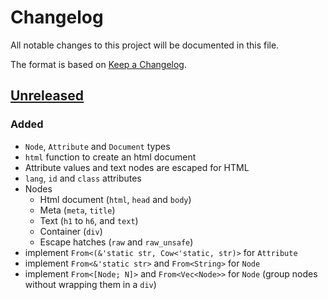 # Changelog

All notable changes to this project will be documented in this file.

The format is based on [Keep a Changelog](https://keepachangelog.com/en/1.0.0/).


## [Unreleased]

### Added 

* `Node`, `Attribute` and `Document` types
* `html` function to create an html document
* Attribute values and text nodes are escaped for HTML
* `lang`, `id` and `class` attributes
* Nodes
  * Html document (`html`, `head` and `body`)
  * Meta (`meta`, `title`)
  * Text (`h1` to `h6`, and `text`)
  * Container (`div`)
  * Escape hatches (`raw` and `raw_unsafe`)
* implement `From<(&'static str, Cow<'static, str)>` for `Attribute`
* implement `From<&'static str>` and `From<String>` for `Node`
* implement `From<[Node; N]>` and `From<Vec<Node>>` for `Node` (group nodes without wrapping them in a `div`)

[Unreleased]: https://github.com/jcornaz/fun-html/compare/...HEAD
